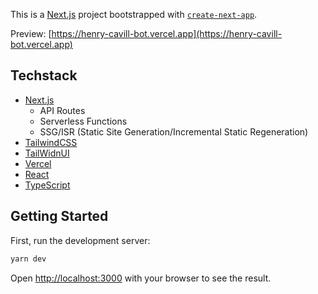 This is a [Next.js](https://nextjs.org/) project bootstrapped with [`create-next-app`](https://github.com/vercel/next.js/tree/canary/packages/create-next-app).

Preview: [https://henry-cavill-bot.vercel.app](https://henry-cavill-bot.vercel.app)

## Techstack

- [Next.js](https://nextjs.org/)
  - API Routes
  - Serverless Functions
  - SSG/ISR (Static Site Generation/Incremental Static Regeneration)
- [TailwindCSS](https://tailwindcss.com/)
- [TailWidnUI](https://tailwindui.com/)
- [Vercel](https://vercel.com/)
- [React](https://reactjs.org/)
- [TypeScript](https://www.typescriptlang.org/)

## Getting Started

First, run the development server:

```bash
yarn dev
```

Open [http://localhost:3000](http://localhost:3000) with your browser to see the result.
